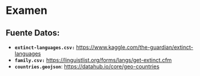 # Examen

## Fuente Datos:
* **`extinct-languages.csv:`** https://www.kaggle.com/the-guardian/extinct-languages
* **`family.csv:`** https://linguistlist.org/forms/langs/get-extinct.cfm
* **`countries.geojson`**: https://datahub.io/core/geo-countries
